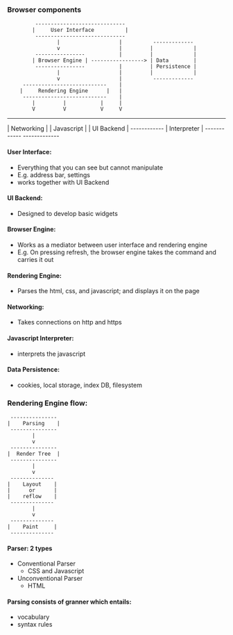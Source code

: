 ### Browser components

             -----------------------------
            |     User Interface          |
             -----------------------------
                    |                   |          -------------
                    v                   |         |             |
             ----------------           |         |             |
            | Browser Engine | -----------------> | Data        |
             ----------------           |         | Persistence |
                    |                   |         |             |
                    v                   |          -------------
         ---------------------------    |
        |     Rendering Engine      |   |
         ---------------------------    |
            |         |           |     |
            V         V           V     V
   ------------   -------------   ------------
  | Networking | | Javascript  | | UI Backend | 
   ------------  | Interpreter |  ------------
                  -------------

#### User Interface:
 - Everything that you can see but cannot manipulate
 - E.g. address bar, settings
 - works together with UI Backend

#### UI Backend:
 - Designed to develop basic widgets

#### Browser Engine:
 - Works as a mediator between user interface and rendering engine
 - E.g. On pressing refresh, the browser engine takes the command and carries it out

#### Rendering Engine:
 - Parses the html, css, and javascript; and displays it on the page

#### Networking:
 - Takes connections on http and https

#### Javascript Interpreter:
 - interprets the javascript

#### Data Persistence:
 - cookies, local storage, index DB, filesystem

### Rendering Engine flow:

     ---------------
    |    Parsing    |
     ---------------
            |
            v
     ---------------
    |  Render Tree  |
     ---------------
            |
            v
     --------------
    |    Layout    |
    |      or      |
    |    reflow    |
     --------------
            |
            v
     --------------
    |    Paint     |
     --------------

#### Parser: 2 types
 - Conventional Parser
   - CSS and Javascript
 - Unconventional Parser
   - HTML

#### Parsing consists of granner which entails:
 - vocabulary
 - syntax rules


